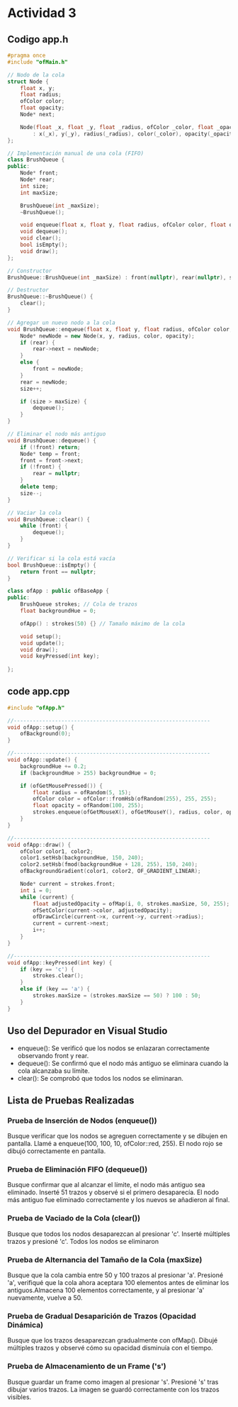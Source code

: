 # Actividad 3

## Codigo app.h
``` c++
#pragma once
#include "ofMain.h"

// Nodo de la cola
struct Node {
    float x, y;
    float radius;
    ofColor color;
    float opacity;
    Node* next;

    Node(float _x, float _y, float _radius, ofColor _color, float _opacity)
        : x(_x), y(_y), radius(_radius), color(_color), opacity(_opacity), next(nullptr) {}
};

// Implementación manual de una cola (FIFO)
class BrushQueue {
public:
    Node* front;
    Node* rear;
    int size;
    int maxSize;

    BrushQueue(int _maxSize);
    ~BrushQueue();

    void enqueue(float x, float y, float radius, ofColor color, float opacity);
    void dequeue();
    void clear();
    bool isEmpty();
    void draw();
};

// Constructor
BrushQueue::BrushQueue(int _maxSize) : front(nullptr), rear(nullptr), size(0), maxSize(_maxSize) {}

// Destructor
BrushQueue::~BrushQueue() {
    clear();
}

// Agregar un nuevo nodo a la cola
void BrushQueue::enqueue(float x, float y, float radius, ofColor color, float opacity) {
    Node* newNode = new Node(x, y, radius, color, opacity);
    if (rear) {
        rear->next = newNode;
    }
    else {
        front = newNode;
    }
    rear = newNode;
    size++;

    if (size > maxSize) {
        dequeue();
    }
}

// Eliminar el nodo más antiguo
void BrushQueue::dequeue() {
    if (!front) return;
    Node* temp = front;
    front = front->next;
    if (!front) {
        rear = nullptr;
    }
    delete temp;
    size--;
}

// Vaciar la cola
void BrushQueue::clear() {
    while (front) {
        dequeue();
    }
}

// Verificar si la cola está vacía
bool BrushQueue::isEmpty() {
    return front == nullptr;
}

class ofApp : public ofBaseApp {
public:
    BrushQueue strokes; // Cola de trazos
    float backgroundHue = 0;

    ofApp() : strokes(50) {} // Tamaño máximo de la cola

    void setup();
    void update();
    void draw();
    void keyPressed(int key);
    
};
```

## code app.cpp
``` c++
#include "ofApp.h"

//--------------------------------------------------------------
void ofApp::setup() {
    ofBackground(0);
}

//--------------------------------------------------------------
void ofApp::update() {
    backgroundHue += 0.2;
    if (backgroundHue > 255) backgroundHue = 0;

    if (ofGetMousePressed()) {
        float radius = ofRandom(5, 15);
        ofColor color = ofColor::fromHsb(ofRandom(255), 255, 255);
        float opacity = ofRandom(100, 255);
        strokes.enqueue(ofGetMouseX(), ofGetMouseY(), radius, color, opacity);
    }
}

//--------------------------------------------------------------
void ofApp::draw() {
    ofColor color1, color2;
    color1.setHsb(backgroundHue, 150, 240);
    color2.setHsb(fmod(backgroundHue + 128, 255), 150, 240);
    ofBackgroundGradient(color1, color2, OF_GRADIENT_LINEAR);

    Node* current = strokes.front;
    int i = 0;
    while (current) {
        float adjustedOpacity = ofMap(i, 0, strokes.maxSize, 50, 255);
        ofSetColor(current->color, adjustedOpacity);
        ofDrawCircle(current->x, current->y, current->radius);
        current = current->next;
        i++;
    }
}

//--------------------------------------------------------------
void ofApp::keyPressed(int key) {
    if (key == 'c') {
        strokes.clear();
    }
    else if (key == 'a') {
        strokes.maxSize = (strokes.maxSize == 50) ? 100 : 50;
    }
}
```

## Uso del Depurador en Visual Studio
* enqueue(): Se verificó que los nodos se enlazaran correctamente observando front y rear.
* dequeue(): Se confirmó que el nodo más antiguo se eliminara cuando la cola alcanzaba su límite.
* clear(): Se comprobó que todos los nodos se eliminaran.

## Lista de Pruebas Realizadas
### Prueba de Inserción de Nodos (enqueue())
Busque verificar que los nodos se agreguen correctamente y se dibujen en pantalla. Llamé a enqueue(100, 100, 10, ofColor::red, 255). El nodo rojo se dibujó correctamente en pantalla. 
### Prueba de Eliminación FIFO (dequeue())
Busque confirmar que al alcanzar el límite, el nodo más antiguo sea eliminado. Inserté 51 trazos y observé si el primero desaparecía. El nodo más antiguo fue eliminado correctamente y los nuevos se añadieron al final.
### Prueba de Vaciado de la Cola (clear())
Busque que todos los nodos desaparezcan al presionar 'c'. Inserté múltiples trazos y presioné 'c'. Todos los nodos se eliminaron 
### Prueba de Alternancia del Tamaño de la Cola (maxSize)
Busque que la cola cambia entre 50 y 100 trazos al presionar 'a'. Presioné 'a', verifiqué que la cola ahora aceptara 100 elementos antes de eliminar los antiguos.Almacena 100 elementos correctamente, y al presionar 'a' nuevamente, vuelve a 50. 
### Prueba de Gradual Desaparición de Trazos (Opacidad Dinámica)
Busque que los trazos desaparezcan gradualmente con ofMap(). Dibujé múltiples trazos y observé cómo su opacidad disminuía con el tiempo.
### Prueba de Almacenamiento de un Frame ('s')
Busque guardar un frame como imagen al presionar 's'. Presioné 's' tras dibujar varios trazos. La imagen se guardó correctamente con los trazos visibles. 
